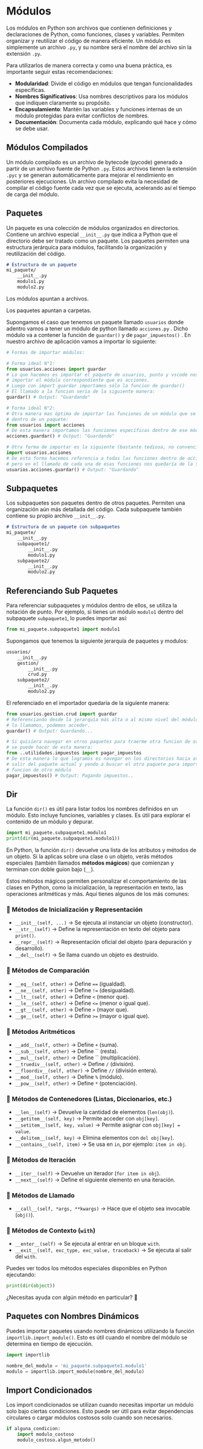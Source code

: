 # Módulos

Los módulos en Python son archivos que contienen definiciones y declaraciones de Python, como funciones, clases y variables. Permiten organizar y reutilizar el código de manera eficiente. Un módulo es simplemente un archivo `.py`, y su nombre será el nombre del archivo sin la extensión `.py`.

Para utilizarlos de manera correcta y como una buena práctica, es importante seguir estas recomendaciones:

- **Modularidad**: Divide el código en módulos que tengan funcionalidades específicas.
- **Nombres Significativos**: Usa nombres descriptivos para los módulos que indiquen claramente su propósito.
- **Encapsulamiento**: Mantén las variables y funciones internas de un módulo protegidas para evitar conflictos de nombres.
- **Documentación**: Documenta cada módulo, explicando qué hace y cómo se debe usar.

## Módulos Compilados

Un módulo compilado es un archivo de bytecode (pycode) generado a partir de un archivo fuente de Python `.py`. Estos archivos tienen la extensión `.pyc` y se generan automáticamente para mejorar el rendimiento en posteriores ejecuciones. Un archivo compilado evita la necesidad de compilar el código fuente cada vez que se ejecuta, acelerando así el tiempo de carga del módulo.

## Paquetes

Un paquete es una colección de módulos organizados en directorios. Contiene un archivo especial `__init__.py` que indica a Python que el directorio debe ser tratado como un paquete. Los paquetes permiten una estructura jerárquica para módulos, facilitando la organización y reutilización del código.

```markdown
# Estructura de un paquete
mi_paquete/
    __init__.py
    modulo1.py
    modulo2.py

```

Los módulos apuntan a archivos.

Los paquetes apuntan a carpetas.

Supongamos el caso que tenemos un paquete llamado `usuarios` donde adentro vamos a tener un módulo de python llamado `acciones.py` . Dicho módulo va a contener la función de `guardar()` y de `pagar_impuestos()` . En nuestro archivo de aplicación vamos a importar lo siguiente:

```python
# Formas de importar módulos:

# Forma ideal N°1:
from usuarios.acciones import guardar
# Lo que hacemos es importar el paquete de usuarios, punto y vscode nos sugiere
# importar el módulo correspondiente que es acciones.
# Luego con import guardar importamos sólo la funcion de guardar()
# El llamado a la funcion sería de la siguiente manera:
guardar() # Output: "Guardando"

# Forma ideal N°2:
# Otra manera mas óptima de importar las funciones de un módulo que se encuentra
# dentro de un paquete:
from usuarios import acciones
# De esta manera importamos las funciones específicas dentro de ese módulo
acciones.guardar() # Output: "Guardando"

# Otra forma de importar es la siguiente (bastante tediosa, no convencional):
import usuarios.acciones
# De esta forma hacemos referencia a todas las funciones dentro de acciones
# pero en el llamado de cada una de esas funciones nos quedaría de la siguiente manera:
usuarios.acciones.guardar() # Output: "Guardando"

```

## Subpaquetes

Los subpaquetes son paquetes dentro de otros paquetes. Permiten una organización aún más detallada del código. Cada subpaquete también contiene su propio archivo `__init__.py`.

```markdown
# Estructura de un paquete con subpaquetes
mi_paquete/
    __init__.py
    subpaquete1/
        __init__.py
        modulo1.py
    subpaquete2/
        __init__.py
        modulo2.py

```

## Referenciando Sub Paquetes

Para referenciar subpaquetes y módulos dentro de ellos, se utiliza la notación de punto. Por ejemplo, si tienes un módulo `modulo1` dentro del subpaquete `subpaquete1`, lo puedes importar así:

```python
from mi_paquete.subpaquete1 import modulo1

```

Supongamos que tenemos la siguiente jerarquía de paquetes y modulos:

```markdown
usuarios/
    __init__.py
    gestion/
        __init__.py
        crud.py
    subpaquete2/
        __init__.py
        modulo2.py
```

El referenciado en el importador quedaría de la siguiente manera:

```python
from usuarios.gestion.crud import guardar
# Referenciando desde la jerarquía más alta o al mismo nivel del módulo de donde
# lo llamamos, podemos acceder.
guardar() # Output: Guardando...

# Si quisiera navegar en otros paquetes para traerme otra funcion de otro módulo
# se puede hacer de esta manera:
from ..utilidades.impuestos import pagar_impuestos
# De esta manera lo que logramos es navegar en los directorios hacia atras para
# salir del paquete actual y yendo a buscar el otro paquete para importar otra
# funcion de otro módulo
pagar_impuestos() # Output: Pagando impuestos..
```

## Dir

La función `dir()` es útil para listar todos los nombres definidos en un módulo. Esto incluye funciones, variables y clases. Es útil para explorar el contenido de un módulo y depurar.

```python
import mi_paquete.subpaquete1.modulo1
print(dir(mi_paquete.subpaquete1.modulo1))

```

En Python, la función `dir()` devuelve una lista de los atributos y métodos de un objeto. Si la aplicas sobre una clase o un objeto, verás métodos especiales (también llamados **métodos mágicos**) que comienzan y terminan con doble guion bajo (`__`).

Estos métodos mágicos permiten personalizar el comportamiento de las clases en Python, como la inicialización, la representación en texto, las operaciones aritméticas y más. Aquí tienes algunos de los más comunes:

### 🔹 Métodos de Inicialización y Representación

- `__init__(self, ...)` → Se ejecuta al instanciar un objeto (constructor).
- `__str__(self)` → Define la representación en texto del objeto para `print()`.
- `__repr__(self)` → Representación oficial del objeto (para depuración y desarrollo).
- `__del__(self)` → Se llama cuando un objeto es destruido.

### 🔹 Métodos de Comparación

- `__eq__(self, other)` → Define `==` (igualdad).
- `__ne__(self, other)` → Define `!=` (desigualdad).
- `__lt__(self, other)` → Define `<` (menor que).
- `__le__(self, other)` → Define `<=` (menor o igual que).
- `__gt__(self, other)` → Define `>` (mayor que).
- `__ge__(self, other)` → Define `>=` (mayor o igual que).

### 🔹 Métodos Aritméticos

- `__add__(self, other)` → Define `+` (suma).
- `__sub__(self, other)` → Define `` (resta).
- `__mul__(self, other)` → Define `` (multiplicación).
- `__truediv__(self, other)` → Define `/` (división).
- `__floordiv__(self, other)` → Define `//` (división entera).
- `__mod__(self, other)` → Define `%` (módulo).
- `__pow__(self, other)` → Define `*` (potenciación).

### 🔹 Métodos de Contenedores (Listas, Diccionarios, etc.)

- `__len__(self)` → Devuelve la cantidad de elementos (`len(obj)`).
- `__getitem__(self, key)` → Permite acceder con `obj[key]`.
- `__setitem__(self, key, value)` → Permite asignar con `obj[key] = value`.
- `__delitem__(self, key)` → Elimina elementos con `del obj[key]`.
- `__contains__(self, item)` → Se usa en `in`, por ejemplo: `item in obj`.

### 🔹 Métodos de Iteración

- `__iter__(self)` → Devuelve un iterador (`for item in obj`).
- `__next__(self)` → Define el siguiente elemento en una iteración.

### 🔹 Métodos de Llamado

- `__call__(self, *args, **kwargs)` → Hace que el objeto sea invocable (`obj()`).

### 🔹 Métodos de Contexto (`with`)

- `__enter__(self)` → Se ejecuta al entrar en un bloque `with`.
- `__exit__(self, exc_type, exc_value, traceback)` → Se ejecuta al salir del `with`.

Puedes ver todos los métodos especiales disponibles en Python ejecutando:

```python
print(dir(object))

```

¿Necesitas ayuda con algún método en particular? 🚀

## Paquetes con Nombres Dinámicos

Puedes importar paquetes usando nombres dinámicos utilizando la función `importlib.import_module()`. Esto es útil cuando el nombre del módulo se determina en tiempo de ejecución.

```python
import importlib

nombre_del_modulo = 'mi_paquete.subpaquete1.modulo1'
modulo = importlib.import_module(nombre_del_modulo)

```

## Import Condicionados

Los import condicionados se utilizan cuando necesitas importar un módulo solo bajo ciertas condiciones. Esto puede ser útil para evitar dependencias circulares o cargar módulos costosos solo cuando son necesarios.

```python
if alguna_condicion:
    import modulo_costoso
    modulo_costoso.algun_metodo()

```